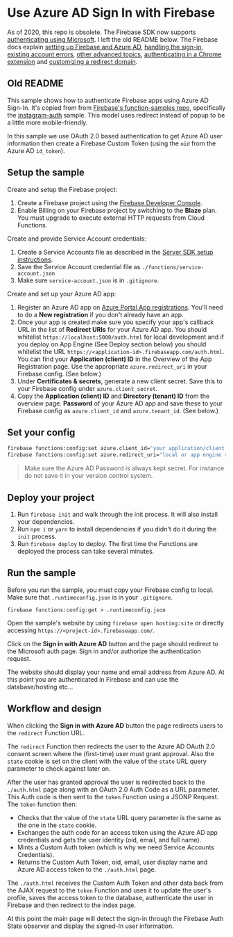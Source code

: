 # Use Azure AD Sign In with Firebase

As of 2020, this repo is obsolete. The Firebase SDK now supports [authenticating using Microsoft](https://firebase.google.com/docs/auth/web/microsoft-oauth). I left the old README below. The Firebase docs explain [setting up Firebase and Azure AD](https://firebase.google.com/docs/auth/web/microsoft-oauth#before_you_begin), [handling the sign-in](https://firebase.google.com/docs/auth/web/microsoft-oauth#handle_the_sign-in_flow_with_the_firebase_sdk), [existing account errors](https://firebase.google.com/docs/auth/web/microsoft-oauth#handling-account-exists-with-different-credential-errors), [other advanced topics](https://firebase.google.com/docs/auth/web/microsoft-oauth#advanced:-handle-the-sign-in-flow-manually), [authenticating in a Chrome extension](https://firebase.google.com/docs/auth/web/microsoft-oauth#authenticate_with_firebase_in_a_chrome_extension) and [customizing a redirect domain](https://firebase.google.com/docs/auth/web/microsoft-oauth#customizing-the-redirect-domain-for-microsoft-sign-in).

## Old README

This sample shows how to authenticate Firebase apps using Azure AD Sign-In. It's copied from from [Firebase's function-samples repo](https://github.com/firebase/functions-samples/tree/master), specifically the [instagram-auth](https://github.com/firebase/functions-samples/tree/master/instagram-auth) sample. This model uses redirect instead of popup to be a little more mobile-friendly.

In this sample we use OAuth 2.0 based authentication to get Azure AD user information then create a Firebase Custom Token (using the `oid` from the Azure AD `id_token`).

## Setup the sample

Create and setup the Firebase project:

1. Create a Firebase project using the [Firebase Developer Console](https://console.firebase.google.com).
1. Enable Billing on your Firebase project by switching to the **Blaze** plan. You must upgrade to execute external HTTP requests from Cloud Functions.

Create and provide Service Account credentials:

1. Create a Service Accounts file as described in the [Server SDK setup instructions](https://firebase.google.com/docs/server/setup#add_firebase_to_your_app).
1. Save the Service Account credential file as `./functions/service-account.json`
1. Make sure `service-account.json` is in `.gitignore`.

Create and set up your Azure AD app:

1. Register an Azure AD app on [Azure Portal App registrations](https://portal.azure.com/#blade/Microsoft_AAD_IAM/ActiveDirectoryMenuBlade/RegisteredAppsPreview). You'll need to do a **New registration** if you don't already have an app.
1. Once your app is created make sure you specify your app's callback URL in the list of **Redirect URIs** for your Azure AD app. You should whitelist `https://localhost:5000/auth.html` for local development and if you deploy on App Engine (See Deploy section below) you should whitelist the URL `https://<application-id>.firebaseapp.com/auth.html`. You can find your **Application (client) ID** in the Overview of the App Registration page. Use the appropriate `azure.redirect_uri` in your Firebase config. (See below.)
1. Under **Certificates & secrets**, generate a new client secret. Save this to your Firebase config under `azure.client_secret`.
1. Copy the **Application (client) ID** and **Directory (tenant) ID** from the overview page. **Password** of your Azure AD app and save these to your Firebase config as `azure.client_id` and `azure.tenant_id`. (See below.)

## Set your config

```bash
firebase functions:config:set azure.client_id="your application/client id" azure.client_secret="your client secret" azure.tenant_id="your directory/tenant id"
firebase functions:config:set azure.redirect_uri="local or app engine redirect uri"
```

> Make sure the Azure AD Password is always kept secret. For instance do not save it in your version control system.

## Deploy your project

1. Run `firebase init` and walk through the init process. It will also install your dependencies.
1. Run `npm i` or `yarn` to install dependencies if you didn't do it during the `init` process.
1. Run `firebase deploy` to deploy. The first time the Functions are deployed the process can take several minutes.

## Run the sample

Before you run the sample, you must copy your Firebase config to local. Make sure that `.runtimeconfig.json` is in your `.gitignore`.

```shell
firebase functions:config:get > .runtimeconfig.json
```

Open the sample's website by using `firebase open hosting:site` or directly accessing `https://<project-id>.firebaseapp.com/`.

Click on the **Sign in with Azure AD** button and the page should redirect to the Microsoft auth page. Sign in and/or authorize the authentication request.

The website should display your name and email address from Azure AD. At this point you are authenticated in Firebase and can use the database/hosting etc...

## Workflow and design

When clicking the **Sign in with Azure AD** button the page redirects users to the `redirect` Function URL.

The `redirect` Function then redirects the user to the Azure AD OAuth 2.0 consent screen where the (first-time) user must grant approval. Also the `state` cookie is set on the client with the value of the `state` URL query parameter to check against later on.

After the user has granted approval the user is redirected back to the `./auth.html` page along with an OAuth 2.0 Auth Code as a URL parameter. This Auth code is then sent to the `token` Function using a JSONP Request. The `token` function then:

- Checks that the value of the `state` URL query parameter is the same as the one in the `state` cookie.
- Exchanges the auth code for an access token using the Azure AD app credentials and gets the user identity (oid, email, and full name).
- Mints a Custom Auth token (which is why we need Service Accounts Credentials).
- Returns the Custom Auth Token, oid, email, user display name and Azure AD access token to the `./auth.html` page.

The `./auth.html` receives the Custom Auth Token and other data back from the AJAX request to the `token` Function and uses it to update the user's profile, saves the access token to the database, authenticate the user in Firebase and then redirect to the index page.

At this point the main page will detect the sign-in through the Firebase Auth State observer and display the signed-In user information.
